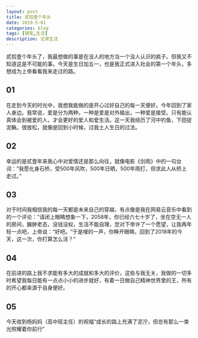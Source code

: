 ```yaml
---
layout: post
title: 贰拾壹个年头
date: 2019-5-01
categories: blog
tags: [随笔,生活]
description: 记录生活
---
```



贰拾壹个年头了，我最想做的事是在没人的地方当一个没人认识的疯子。但我又不知道这是不可能的事。今天是生日加五一，也是我正式进入社会的第一个年头，多想成为上帝看看我来走过的路。

## 01

在走到今天的时光中，我想我能做的是开心过好自己的每一天便好。今年回到了家人身边。我常说，爱是分为两种，一种是爱是对外输出，一种爱是接受。只有能认真体会到被爱的人，才会更好的爱人和爱生活。这一天我经历了河中钓鱼，下田捉泥鳅。很放松，就像是回到小时候，过我土人生日的过法。

## 02

幸运的是贰壹年来我心中对爱情还是那么向往，就像电影《剑雨》中的一句台词：“我愿化身石桥，受500年风吹，500年日晒，500年雨打，但求此人从桥上走过。”

## 03

对于时间我相信我的每一天都是未来自己的穿越，有点像是我在网易云音乐中看到的一个评论："请闭上眼睛想象一下，2058年，你已经六七十岁了，坐在空无一人的房间，臃肿老态，没钱没权，生活不能自理，您对下帝许了一个愿望，让我再年轻一点吧，上帝说：“好吧。“于是嗖的一声，你睁开眼睛，回到了2018年的今天，这一次，你打算怎么活？"

## 04

在前进的路上我不求能有多大的成就和多大的评价，这些与我无关，我做的一切多时希望我每日能有一点点小小的进步就好，有着一日做自己精神世界里的王，所有的开心都来源于自身便好。

## 05

今天收到杨妈妈（高中班主任）的祝福“成长的路上充满了泥泞，但总有那么一束光照耀着你前行”